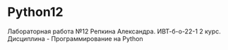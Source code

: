# Python12
Лабораторная работа №12 Репкина Александра. ИВТ-б-о-22-1 2 курс. Дисциплина - Программирование на Python
